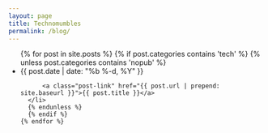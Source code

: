 ```yaml
---
layout: page
title: Technomumbles
permalink: /blog/
---
```


  <ul class="post-list">
    {% for post in site.posts %}
      {% if post.categories contains 'tech' %}
      {% unless post.categories contains 'nopub' %}
      <li>
        <span class="post-meta">{{ post.date | date: "%b %-d, %Y" }}</span>

          <a class="post-link" href="{{ post.url | prepend: site.baseurl }}">{{ post.title }}</a>
      </li>
      {% endunless %}
      {% endif %}
    {% endfor %}
  </ul>
